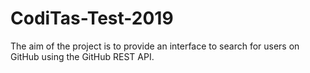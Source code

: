 # CodiTas-Test-2019
The aim of the project is to provide an interface to search for users on GitHub using the GitHub REST API.
